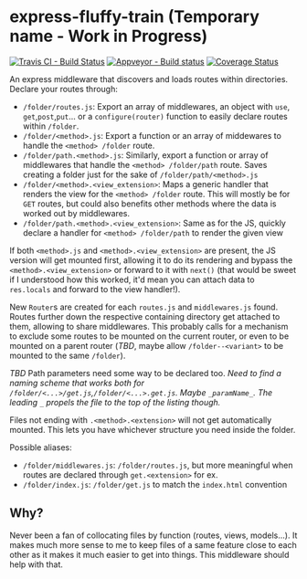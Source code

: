 # express-fluffy-train (Temporary name - Work in Progress)

[![Travis CI - Build Status](https://travis-ci.org/rhumaric/express-fluffy-train.svg?branch=master)](https://travis-ci.org/rhumaric/express-fluffy-train)
[![Appveyor - Build status](https://ci.appveyor.com/api/projects/status/r2kkx586wajvfm7q/branch/master?svg=true)](https://ci.appveyor.com/project/rhumaric/express-fluffy-train/branch/master)
[![Coverage Status](https://coveralls.io/repos/github/rhumaric/express-fluffy-train/badge.svg?branch=master)](https://coveralls.io/github/rhumaric/express-fluffy-train?branch=master)

An express middleware that discovers and loads routes within directories. Declare your routes through:

- `/folder/routes.js`: Export an array of middlewares, an object with `use`, `get`,`post`,`put`... or a `configure(router)` function to easily declare routes within `/folder`.
- `/folder/<method>.js`: Export a function or an array of middewares to handle the `<method> /folder` route.
- `/folder/path.<method>.js`: Similarly, export a function or array of middlewares that handle the `<method> /folder/path` route. Saves creating a folder just for the sake of `/folder/path/<method>.js`
- `/folder/<method>.<view_extension>`: Maps a generic handler that renders the view for the `<method> /folder` route. This will mostly be for `GET` routes, but could also benefits other methods where the data is worked out by middlewares.
- `/folder/path.<method>.<view_extension>`: Same as for the JS, quickly declare a handler for `<method> /folder/path` to render the given view

If both `<method>.js` and `<method>.<view_extension>` are present, the JS version will get mounted first, allowing it to do its rendering and bypass the `<method>.<view_extension>` or forward to it with `next()` (that would be sweet if I understood how this worked, it'd mean you can attach data to `res.locals` and forward to the view handler!).

New `Router`s are created for each `routes.js` and `middlewares.js` found. Routes further down the respective containing directory get attached to them, allowing to share middlewares. This probably calls for a mechanism to exclude some routes to be mounted on the current router, or even to be mounted on a parent router (*TBD*, maybe allow `/folder--<variant>` to be mounted to the same `/folder`).

*TBD* Path parameters need some way to be declared too. *Need to find a naming scheme that works both for `/folder/<...>/get.js`,`/folder/<...>.get.js`. Maybe `_paramName_`. The leading `_` propels the file to the top of the listing though.*

Files not ending with `.<method>.<extension>` will not get automatically mounted. This lets you have whichever structure you need inside the folder.

Possible aliases:
 - `/folder/middlewares.js`: `/folder/routes.js`, but more meaningful when routes are declared through `get.<extension>` for ex.
 - `/folder/index.js`: `/folder/get.js` to match the `index.html` convention

## Why?

Never been a fan of collocating files by function (routes, views, models...). It makes much more sense to me to keep files of a same feature close to each other as it makes it much easier to get into things. This middleware should help with that.




